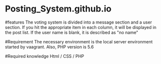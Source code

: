 # Posting_System.github.io

#features 
The voting system is divided into a message section and a user section. If you hit the appropriate item in each column, it will be displayed in the post list. If the user name is blank, it is described as "no name"

#Requirement
The necessary environment is the local server environment  started by vaagrant. Also, PHP version is 5.6

#Required knowledge
Html / CSS / PHP
